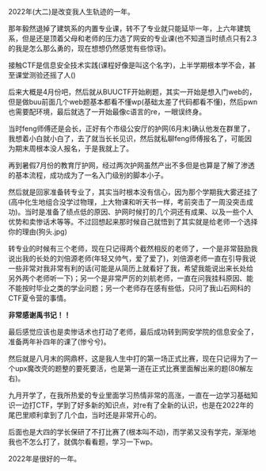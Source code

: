 
2022年(大二)是改变我人生轨迹的一年。

那年毅然退掉了建筑系的内置专业课，转不了专业就只能延毕一年，上六年建筑系，但是还是顶着父母和老师的压力选了网安的专业课(也不知道当时绩点只有2.3的我是怎么那么勇的，现在想想仍然感觉有些惊讶)。

接触CTF是信息安全技术实践(课程好像是叫这个名字)，上半学期根本学不会，甚至课堂测验还摇了人()

后来大概是4月份吧，然后就从BUUCTF开始刷题，其实一开始是想入门web的，但是做buu前面几个web题基本都看不懂wp(基础太差了代码都看不懂)，然后pwn也需要配环境，最后就选了一开始最像c语言的re，一眼误终身。

当时feng师傅还是会长，正好有个市级公安厅的护网(6月末)确认他发在群里了，我想着小白就小白了，去了就当长长见识，然后就私聊feng师傅报名了，可能因为期末周根本没人报名，于是我就上了。

再到暑假7月份的教育厅护网，经过两次护网虽然产出不多但是也算是了解了渗透的基本流程，成功成为了一名入门级别的脚本小子。

然后就是回家准备转专业了，其实当时根本没有信心，因为那个学期我大雾还挂了(高中化生地组合没学过物理，上大物课和听天书一样，考前突击了一周没突击成功)。当时是准备了绩点低的原因、护网时候打的几个洞还有成果、以及一些个人优势和卖惨话术等等。不过回想起来那时候自己就悟到了其实就是给老师一个选择你的理由(狗头.jpg)

转专业的时候有三个老师，现在只记得两个截然相反的老师了，一个是非常鼓励我说出我的长处的刘倍源老师(年轻又帅气，爱了爱了)，刘倍源老师一直在引导我说一些非常对我非常有利的话(可能是从简历上就看好了我，希望我能说出来长处给另外两个老师听一下)；另一个是非常严厉的刘航老师，一直在问我挂科原因、能不能按时毕业之类的学业问题；另一个老师存在感有些低，只问了我山石网科的CTF夏令营的事情。

**非常感谢禹书记！！**

最后感觉应该也是卖惨话术也打动了老师，最后成功转到网安学院的信息安全了，准备两年补四年的课了(惨兮兮)。

然后就是八月末的网鼎杯，这是我人生中打的第一场正式比赛，现在只记得为了一个upx魔改壳的题整的要死要活，也是第一道在正式比赛里面解出来的题(80解左右)。

九月开学了，在我所热爱的专业里面学习热情非常的高涨，一直在一边学习基础知识一边打CTF，学到了好多新的知识点，对re有了全新的认识，也是在2022年的尾巴里顺利拿到了几个血，当时还是非常开心的。

后面也是大四的学长保研了不打比赛了(根本叫不动)，而学弟又没有学完，渐渐地我也不怎么打了，就偶尔看看题，学习一下wp。

2022年是很好的一年。
